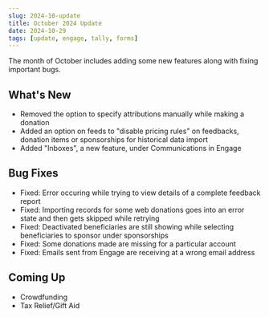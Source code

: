 ```yaml
---
slug: 2024-10-update
title: October 2024 Update
date: 2024-10-29
tags: [update, engage, tally, forms]
---
```


The month of October includes adding some new features along with fixing important bugs.

<!--truncate-->

## What's New

- Removed the option to specify attributions manually while making a donation
- Added an option on feeds to "disable pricing rules" on feedbacks, donation items or sponsorships for historical data import
- Added "Inboxes", a new feature, under Communications in Engage
 
## Bug Fixes

- Fixed: Error occuring while trying to view details of a complete feedback report
- Fixed: Importing records for some web donations goes into an error state and then gets skipped while retrying
- Fixed: Deactivated beneficiaries are still showing while selecting beneficiaries to sponsor under sponsorships
- Fixed: Some donations made are missing for a particular account 
- Fixed: Emails sent from Engage are receiving at a wrong email address

## Coming Up

- Crowdfunding
- Tax Relief/Gift Aid
